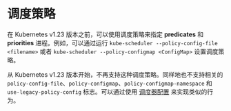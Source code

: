 # 调度策略


在 Kubernetes v1.23 版本之前，可以使用调度策略来指定 **predicates** 和 **priorities** 进程。例如，可以通过运行 `kube-scheduler --policy-config-file <filename>` 或者 `kube-scheduler --policy-configmap <ConfigMap>` 设置调度策略。

从 Kubernetes v1.23 版本开始，不再支持这种调度策略。同样地也不支持相关的 `policy-config-file`、`policy-configmap`、`policy-configmap-namespace` 和 `use-legacy-policy-config` 标志。可以通过使用 [调度器配置](../Scheduler-Configuration.md) 来实现类似的行为。
